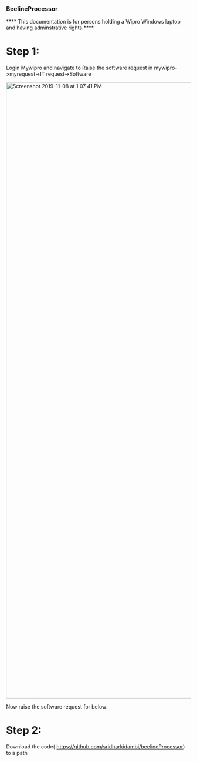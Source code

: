 ### BeelineProcessor

**** This documentation is for persons holding a Wipro Windows laptop and having adminstrative rights.****

# Step 1:
Login Mywipro and navigate to Raise the software request in mywipro->myrequest->IT request->Software  

<img width="1678" alt="Screenshot 2019-11-08 at 1 07 41 PM" src="https://user-images.githubusercontent.com/8262606/68458499-f9bbc000-0228-11ea-9c0f-1da5db61d504.png">

Now raise the software request for below:




# Step 2:
Download the code( https://github.com/sridharkidambi/beelineProcessor)  to a path 
 


